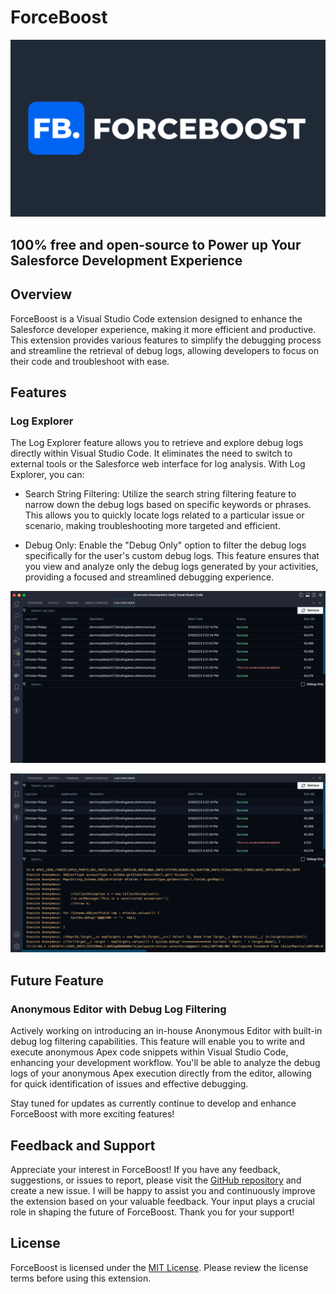 # ForceBoost

![ForceBoost](./asset/forceboost.png)

## 100% free and open-source to Power up Your Salesforce Development Experience

## Overview

ForceBoost is a Visual Studio Code extension designed to enhance the Salesforce developer experience, making it more efficient and productive. This extension provides various features to simplify the debugging process and streamline the retrieval of debug logs, allowing developers to focus on their code and troubleshoot with ease.

## Features

### Log Explorer

The Log Explorer feature allows you to retrieve and explore debug logs directly within Visual Studio Code. It eliminates the need to switch to external tools or the Salesforce web interface for log analysis. With Log Explorer, you can:

-   Search String Filtering: Utilize the search string filtering feature to narrow down the debug logs based on specific keywords or phrases. This allows you to quickly locate logs related to a particular issue or scenario, making troubleshooting more targeted and efficient.

-   Debug Only: Enable the "Debug Only" option to filter the debug logs specifically for the user's custom debug logs. This feature ensures that you view and analyze only the debug logs generated by your activities, providing a focused and streamlined debugging experience.

![Log Explorer Screenshot 1](./asset/log-explorer-02.png)

![Log Explorer Screenshot 2](./asset/log-explorer-04.png)

## Future Feature

### Anonymous Editor with Debug Log Filtering

Actively working on introducing an in-house Anonymous Editor with built-in debug log filtering capabilities. This feature will enable you to write and execute anonymous Apex code snippets within Visual Studio Code, enhancing your development workflow. You'll be able to analyze the debug logs of your anonymous Apex execution directly from the editor, allowing for quick identification of issues and effective debugging.

Stay tuned for updates as currently continue to develop and enhance ForceBoost with more exciting features!

## Feedback and Support

Appreciate your interest in ForceBoost! If you have any feedback, suggestions, or issues to report, please visit the [GitHub repository](https://github.com/pelayochristian/force-boostx)
and create a new issue. I will be happy to assist you and continuously improve the extension based on your valuable feedback. Your input plays a crucial role in shaping the future of ForceBoost. Thank you for your support!

## License

ForceBoost is licensed under the [MIT License](LICENSE). Please review the license terms before using this extension.
